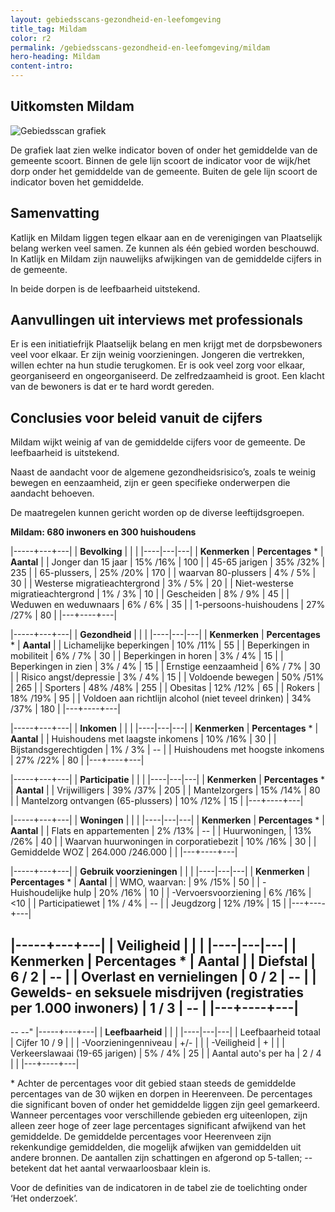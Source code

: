 ```yaml
---
layout: gebiedsscans-gezondheid-en-leefomgeving
title_tag: Mildam
color: r2
permalink: /gebiedsscans-gezondheid-en-leefomgeving/mildam
hero-heading: Mildam
content-intro:
---
```

## Uitkomsten Mildam

![Gebiedsscan grafiek](/uploads/Grafieken_Gebiedsscans_Dorpen-12.png)

De grafiek laat zien welke indicator boven of onder het gemiddelde van de gemeente scoort. Binnen de gele lijn scoort de indicator voor de wijk/het dorp onder het gemiddelde van de gemeente. Buiten de gele lijn scoort de indicator boven het gemiddelde.

## Samenvatting
Katlijk en Mildam liggen tegen elkaar aan en de verenigingen van Plaatselijk belang werken veel samen. Ze kunnen als één gebied worden beschouwd. In Katlijk en Mildam zijn nauwelijks afwijkingen van de gemiddelde cijfers in de gemeente.

In beide dorpen is de leefbaarheid uitstekend.

## Aanvullingen uit interviews met professionals
Er is een initiatiefrijk Plaatselijk belang en men krijgt met de dorpsbewoners veel voor elkaar. Er zijn weinig voorzieningen. Jongeren die vertrekken, willen echter na hun studie terugkomen. Er is ook veel zorg voor elkaar, georganiseerd en ongeorganiseerd. De zelfredzaamheid is groot. Een klacht van de bewoners is dat er te hard wordt gereden.

## Conclusies voor beleid vanuit de cijfers
Mildam wijkt weinig af van de gemiddelde cijfers voor de gemeente. De leefbaarheid is uitstekend.

Naast de aandacht voor de algemene gezondheidsrisico’s, zoals te weinig bewegen en eenzaamheid, zijn er geen specifieke onderwerpen die aandacht behoeven.

De maatregelen kunnen gericht worden op de diverse leeftijdsgroepen.

**Mildam: 680 inwoners en 300 huishoudens**

|-----+---+---|
|  **Bevolking**  |  |    |
|----|---|---|
| **Kenmerken**  | **Percentages** * | **Aantal** |
| Jonger dan 15 jaar                                  | 15% /16% | 100 |
| 45-65 jarigen                                       | 35% /32% | 235 |
| 65-plussers,                                        | 25% /20% | 170 |
| waarvan 80-plussers                                 | 4% / 5% | 30 |
| Westerse migratieachtergrond                        | 3% / 5% | 20 |
| Niet-westerse migratieachtergrond                   | 1% / 3% | 10 |
| Gescheiden                                          | 8% / 9% | 45 |
| Weduwen en weduwnaars                               | 6% / 6% | 35 |
| 1-persoons-huishoudens                              | 27% /27% | 80 |
|---+----+---|

|-----+---+---|
| **Gezondheid** |     |     |
|----|---|---|
| **Kenmerken** | **Percentages** * | **Aantal** |
| Lichamelijke beperkingen                            |  10% /11%   |  55   |
| Beperkingen in mobiliteit                           |  6% / 7%   |  30   |
| Beperkingen in horen                                |  3% / 4%   |  15   |
| Beperkingen in zien                                 |  3% / 4%   |  15   |
| Ernstige eenzaamheid                                |  6% / 7%   |  30   |
| Risico angst/depressie                              |  3% / 4%   |  15   |
| Voldoende bewegen                                   |  50% /51%   |  265   |
| Sporters                                            |  48% /48%   |  255   |
| Obesitas                                            |  12% /12%   |  65   |
| Rokers                                              |  18% /19%   |  95   |
| Voldoen aan richtlijn alcohol (niet teveel drinken) |  34% /37%    |  180   |
|---+----+---|

|-----+---+---|
| **Inkomen** |     |     |
|----|---|---|
| **Kenmerken**    | **Percentages** * | **Aantal** |
| Huishoudens met laagste inkomens                    |  10% /16%      |   30      |
| Bijstandsgerechtigden                               |  1% / 3%      |   --      |
| Huishoudens met hoogste inkomens                    |  27% /22%      |   80      |
|---+----+---|

|-----+---+---|
| **Participatie** |     |     |
|----|---|---|
| **Kenmerken**  | **Percentages** * | **Aantal** |
| Vrijwilligers                                       |  39% /37%     |   205      |
| Mantelzorgers                                       |  15% /14%     |   80      |
| Mantelzorg ontvangen (65-plussers)                  |  10% /12%     |   15      |
|---+----+---|

|-----+---+---|
| **Woningen** |     |     |
|----|---|---|
| **Kenmerken** | **Percentages** * | **Aantal** |
| Flats en appartementen                              | 2% /13% |  -- |
| Huurwoningen,                                       | 13% /26% |  40 |
| Waarvan huurwoningen in corporatiebezit             | 10% /16% |  30 |
| Gemiddelde WOZ                                      | 264.000 /246.000 |      |
|---+----+---|

|-----+---+---|
| **Gebruik voorzieningen** |     |     |
|----|---|---|
| **Kenmerken** | **Percentages** * | **Aantal** |
| WMO, waarvan:                                       | 9% /15% | 50 |
| -Huishoudelijke hulp                                 | 20% /16% | 10 |
| -Vervoersvoorziening                                 | 6% /16% | <10 |
| Participatiewet                                     | 1% / 4% | -- |
| Jeugdzorg                                           | 12% /19% | 15 |
|---+----+---|

|-----+---+---|
| **Veiligheid** |     |     |
|----|---|---|
| **Kenmerken** | **Percentages** * | **Aantal** |
| Diefstal                                                           | 6 / 2 | -- |
| Overlast en vernielingen                                           | 0 / 2 | -- |
| Gewelds- en seksuele misdrijven (registraties per 1.000 inwoners)  | 1 / 3 | -- |
|---+----+---|
--
--
--"
|-----+---+---|
| **Leefbaarheid** |     |     |
|----|---|---|
| Leefbaarheid totaal                                | Cijfer 10 / 9 |                     |
| -Voorzieningenniveau                               | +/- |                     |
| -Veiligheid                                        | + |  |
| Verkeerslawaai (19-65 jarigen)                     | 5% / 4% |   25                  |
| Aantal auto's per ha                               | 2 / 4 |                     |
|---+----+---|

\* Achter de percentages voor dit gebied staan steeds de gemiddelde percentages van de 30 wijken en dorpen in Heerenveen. De percentages die significant boven of onder het gemiddelde liggen zijn geel gemarkeerd. Wanneer percentages voor verschillende gebieden erg uiteenlopen, zijn alleen zeer hoge of zeer lage percentages significant afwijkend van het gemiddelde. De gemiddelde percentages voor Heerenveen zijn rekenkundige gemiddelden, die mogelijk afwijken van gemiddelden uit andere bronnen. De aantallen zijn schattingen en afgerond op 5-tallen; -- betekent dat het aantal verwaarloosbaar klein is.

Voor de definities van de indicatoren in de tabel zie de toelichting onder  ‘Het onderzoek’.
